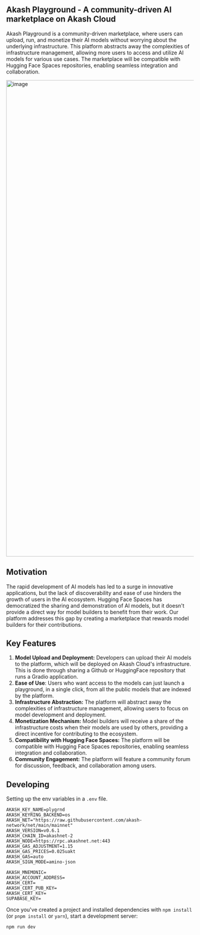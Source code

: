## Akash Playground - A community-driven AI marketplace on Akash Cloud

Akash Playground is a community-driven marketplace, where users can upload, run, and monetize their AI models without worrying about the underlying infrastructure. This platform abstracts away the complexities of infrastructure management, allowing more users to access and utilize AI models for various use cases. The marketplace will be compatible with Hugging Face Spaces repositories, enabling seamless integration and collaboration.

<img width="1276" alt="image" src="https://github.com/javiersuweijie/plygrnd-ui/assets/3447315/c4b30e9c-351c-4a57-9900-38c1ae5a6e35">

## Motivation

The rapid development of AI models has led to a surge in innovative applications, but the lack of discoverability and ease of use hinders the growth of users in the AI ecosystem. Hugging Face Spaces has democratized the sharing and demonstration of AI models, but it doesn't provide a direct way for model builders to benefit from their work. Our platform addresses this gap by creating a marketplace that rewards model builders for their contributions.

## Key Features

1. **Model Upload and Deployment:** Developers can upload their AI models to the platform, which will be deployed on Akash Cloud's infrastructure. This is done through sharing a Github or HuggingFace repository that runs a Gradio application.
2. **Ease of Use**: Users who want access to the models can just launch a playground, in a single click, from all the public models that are indexed by the platform. 
3. **Infrastructure Abstraction:** The platform will abstract away the complexities of infrastructure management, allowing users to focus on model development and deployment.
4. **Monetization Mechanism:** Model builders will receive a share of the infrastructure costs when their models are used by others, providing a direct incentive for contributing to the ecosystem.
5. **Compatibility with Hugging Face Spaces:** The platform will be compatible with Hugging Face Spaces repositories, enabling seamless integration and collaboration.
6. **Community Engagement:** The platform will feature a community forum for discussion, feedback, and collaboration among users.

## Developing

Setting up the env variables in a `.env` file.

```
AKASH_KEY_NAME=plygrnd
AKASH_KEYRING_BACKEND=os
AKASH_NET="https://raw.githubusercontent.com/akash-network/net/main/mainnet"
AKASH_VERSION=v0.6.1
AKASH_CHAIN_ID=akashnet-2
AKASH_NODE=https://rpc.akashnet.net:443
AKASH_GAS_ADJUSTMENT=1.15
AKASH_GAS_PRICES=0.025uakt
AKASH_GAS=auto
AKASH_SIGN_MODE=amino-json

AKASH_MNEMONIC=
AKASH_ACCOUNT_ADDRESS=
AKASH_CERT=
AKASH_CERT_PUB_KEY=
AKASH_CERT_KEY=
SUPABASE_KEY=
```


Once you've created a project and installed dependencies with `npm install` (or `pnpm install` or `yarn`), start a development server:

```bash
npm run dev
```
